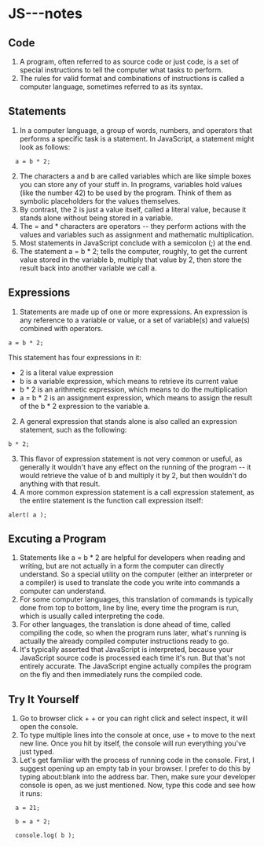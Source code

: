 # JS---notes

## Code
1. A program, often referred to as source code or just code, is a set of special instructions to tell the computer what tasks to perform. 
2. The rules for valid format and combinations of instructions is called a computer language, sometimes referred to as its syntax.

## Statements
1. In a computer language, a group of words, numbers, and operators that performs a specific task is a statement. In JavaScript, a statement might look as follows:
```
  a = b * 2;
```
2. The characters a and b are called variables which are like simple boxes you can store any of your stuff in. In programs, variables hold values (like the number 42) to be used by the program. Think of them as symbolic placeholders for the values themselves.
3. By contrast, the 2 is just a value itself, called a literal value, because it stands alone without being stored in a variable.
4. The = and * characters are operators -- they perform actions with the values and variables such as assignment and mathematic multiplication.
5. Most statements in JavaScript conclude with a semicolon (;) at the end.
6. The statement a = b * 2; tells the computer, roughly, to get the current value stored in the variable b, multiply that value by 2, then store the result back into another variable we call a.

## Expressions

1. Statements are made up of one or more expressions. An expression is any reference to a variable or value, or a set of variable(s) and value(s) combined with operators.
```
a = b * 2;
```
This statement has four expressions in it:

* 2 is a literal value expression
* b is a variable expression, which means to retrieve its current value
* b * 2 is an arithmetic expression, which means to do the multiplication
* a = b * 2 is an assignment expression, which means to assign the result of the b * 2 expression to the variable a.

2. A general expression that stands alone is also called an expression statement, such as the following:
```
b * 2;
```
3. This flavor of expression statement is not very common or useful, as generally it wouldn't have any effect on the running of the program -- it would retrieve the value of b and multiply it by 2, but then wouldn't do anything with that result.
4. A more common expression statement is a call expression statement, as the entire statement is the function call expression itself:
```
alert( a );
```
## Excuting a Program

1. Statements like a = b * 2 are helpful for developers when reading and writing, but are not actually in a form the computer can directly understand. So a special utility on the computer (either an interpreter or a compiler) is used to translate the code you write into commands a computer can understand.
2. For some computer languages, this translation of commands is typically done from top to bottom, line by line, every time the program is run, which is usually called interpreting the code.
3. For other languages, the translation is done ahead of time, called compiling the code, so when the program runs later, what's running is actually the already compiled computer instructions ready to go.
4. It's typically asserted that JavaScript is interpreted, because your JavaScript source code is processed each time it's run. But that's not entirely accurate. The JavaScript engine actually compiles the program on the fly and then immediately runs the compiled code.

## Try It Yourself

1. Go to browser click <ctrl> + <shift> + <c> or you can right click and select inspect, it will open the console.
2. To type multiple lines into the console at once, use <shift> + <enter> to move to the next new line. Once you hit <enter> by itself, the console will run everything you've just typed.
3. Let's get familiar with the process of running code in the console. First, I suggest opening up an empty tab in your browser. I prefer to do this by typing about:blank into the address bar. Then, make sure your developer console is open, as we just mentioned.
Now, type this code and see how it runs:
```
  a = 21;

  b = a * 2;

  console.log( b );
```
  
